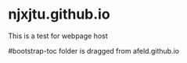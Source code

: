 # njxjtu.github.io

This is a test for webpage host

#bootstrap-toc folder is dragged from afeld.github.io
